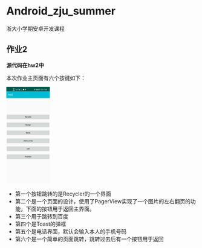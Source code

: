 # Android_zju_summer
浙大小学期安卓开发课程

## 作业2

**源代码在hw2中**

本次作业主页面有六个按键如下：

<img src="README/image-20210713195937013.png" alt="image-20210713195937013" style="zoom: 25%;" />

+ 第一个按钮跳转的是Recycler的一个界面
+ 第二个是一个页面的设计，使用了PagerView实现了一个图片的左右翻页的功能，下面的按钮用于返回主界面。
+ 第三个用于跳转到百度
+ 第四个是Toast的弹框
+ 第五个是电话界面，默认会输入本人的手机号码
+ 第六个是一个简单的页面跳转，跳转过去后有一个按钮用于返回

